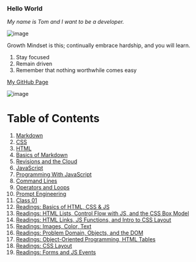 
### Hello World

_My name is Tom and I want to be a developer._

![image](https://github.com/capps14e/reading-notes/assets/143365157/3a1ec991-6a34-4b84-97b0-f59ca0eef8a4)

Growth Mindset is this; continually embrace hardship, and you will learn.

1. Stay focused
1. Remain driven
1. Remember that nothing worthwhile comes easy

[My GitHub Page](https://github.com/capps14e)

![image](https://github.com/capps14e/capps14e.github.io/assets/143365157/e473daca-2990-473e-8b25-ff77f27daf50)

# Table of Contents

1. [Markdown](/Markdown.md)
2. [CSS](/CSS.md)
3. [HTML](/HTML.md)
4. [Basics of Markdown](/BasicsofMarkdown.md)
5. [Revisions and the Cloud](/RevisionsandtheCloud.md)
6. [JavaScript](/JavaScript.md)
7. [Programming With JavaScript](/ProgrammingWithJavaScript.md)
8. [Command Lines](/CommandLines.md)
9. [Operators and Loops](/OperatorsAndLoops.md)
10. [Prompt Engineering](/prompt-engineering.md)
11. [Class 01](/class-01.md)
12. [Readings: Basics of HTML, CSS & JS](/Basics-of-HTML-CSS-and-JS.md)
13. [Readings: HTML Lists, Control Flow with JS, and the CSS Box Model](/HTML-Lists-Control-Flow-with-JS-and-the-CSS-Box-Model.md)
14. [Readings: HTML Links, JS Functions, and Intro to CSS Layout](HTML-Links-JS-Functions-and-Intro-to-CSS-Layout.md)
15. [Readings: Images, Color, Text](Images-Color-Text.md)
16. [Readings: Problem Domain, Objects, and the DOM](Problem-Domain-Objects-and-the-DOM.md)
17. [Readings: Object-Oriented Programming, HTML Tables](Object-Oriented-Programming-HTML-Tables.md)
18. [Readings: CSS Layout](CSS-Layout.md)
19. [Readings: Forms and JS Events](Forms-and-JS-Events.md)


  
